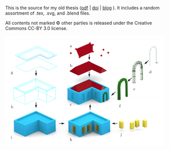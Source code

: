 This is the source for my old thesis ([pdf](https://drive.google.com/file/d/0B6r_mUgXfBLdUXRaNXJ2VzdVWms) | [doi](http://theses.gla.ac.uk/4975) | [blog](http://twak.blogspot.com/2014/02/unwritten-procedural-modeling-with.html) ). It includes a random assortment of .tex, .svg, and .blend files.

All contents not marked © other parties is released under the Creative Commons CC-BY 3.0 license.

![sample image](https://github.com/twak/unwritten_tex/blob/wiki/images/constructive.png?raw=true)
